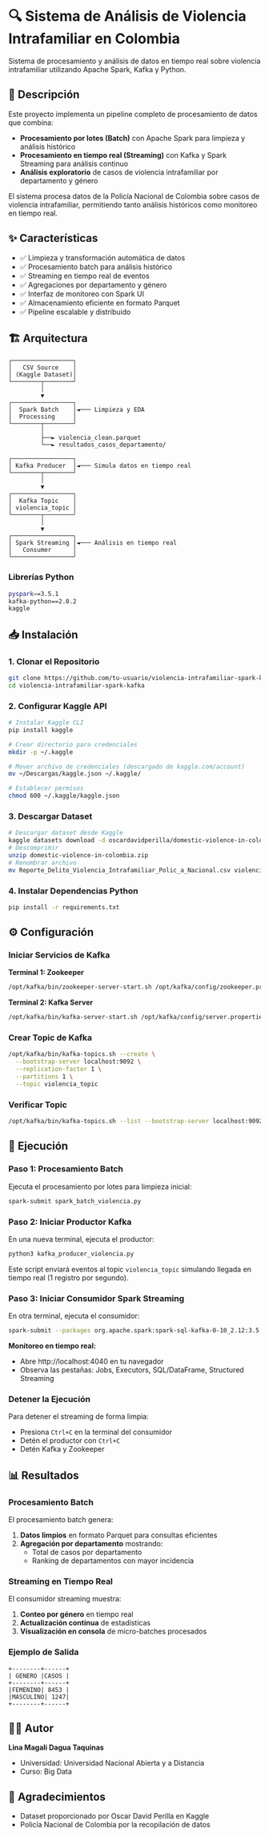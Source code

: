 # 🔍 Sistema de Análisis de Violencia Intrafamiliar en Colombia

Sistema de procesamiento y análisis de datos en tiempo real sobre violencia intrafamiliar utilizando Apache Spark, Kafka y Python.

## 📖 Descripción

Este proyecto implementa un pipeline completo de procesamiento de datos que combina:

- **Procesamiento por lotes (Batch)** con Apache Spark para limpieza y análisis histórico
- **Procesamiento en tiempo real (Streaming)** con Kafka y Spark Streaming para análisis continuo
- **Análisis exploratorio** de casos de violencia intrafamiliar por departamento y género

El sistema procesa datos de la Policía Nacional de Colombia sobre casos de violencia intrafamiliar, permitiendo tanto análisis históricos como monitoreo en tiempo real.

## ✨ Características

- ✅ Limpieza y transformación automática de datos
- ✅ Procesamiento batch para análisis histórico
- ✅ Streaming en tiempo real de eventos
- ✅ Agregaciones por departamento y género
- ✅ Interfaz de monitoreo con Spark UI
- ✅ Almacenamiento eficiente en formato Parquet
- ✅ Pipeline escalable y distribuido

## 🏗️ Arquitectura

```
┌─────────────────┐
│   CSV Source    │
│ (Kaggle Dataset)│
└────────┬────────┘
         │
         ▼
┌─────────────────┐
│  Spark Batch    │◄─── Limpieza y EDA
│  Processing     │
└────────┬────────┘
         │
         ├──► violencia_clean.parquet
         └──► resultados_casos_departamento/
         
┌─────────────────┐
│ Kafka Producer  │◄─── Simula datos en tiempo real
└────────┬────────┘
         │
         ▼
┌─────────────────┐
│  Kafka Topic    │
│ violencia_topic │
└────────┬────────┘
         │
         ▼
┌─────────────────┐
│ Spark Streaming │◄─── Análisis en tiempo real
│   Consumer      │
└─────────────────┘
```


### Librerías Python

```bash
pyspark==3.5.1
kafka-python==2.0.2
kaggle
```

## 📥 Instalación

### 1. Clonar el Repositorio

```bash
git clone https://github.com/tu-usuario/violencia-intrafamiliar-spark-kafka.git
cd violencia-intrafamiliar-spark-kafka
```

### 2. Configurar Kaggle API

```bash
# Instalar Kaggle CLI
pip install kaggle

# Crear directorio para credenciales
mkdir -p ~/.kaggle

# Mover archivo de credenciales (descargado de kaggle.com/account)
mv ~/Descargas/kaggle.json ~/.kaggle/

# Establecer permisos
chmod 600 ~/.kaggle/kaggle.json
```

### 3. Descargar Dataset

```bash
# Descargar dataset desde Kaggle
kaggle datasets download -d oscardavidperilla/domestic-violence-in-colombia
# Descomprimir
unzip domestic-violence-in-colombia.zip
# Renombrar archivo
mv Reporte_Delito_Violencia_Intrafamiliar_Polic_a_Nacional.csv violencia_intrafamiliar.csv
```
### 4. Instalar Dependencias Python
```bash
pip install -r requirements.txt
```

## ⚙️ Configuración

### Iniciar Servicios de Kafka

**Terminal 1: Zookeeper**
```bash
/opt/kafka/bin/zookeeper-server-start.sh /opt/kafka/config/zookeeper.properties
```

**Terminal 2: Kafka Server**
```bash
/opt/kafka/bin/kafka-server-start.sh /opt/kafka/config/server.properties
```

### Crear Topic de Kafka

```bash
/opt/kafka/bin/kafka-topics.sh --create \
  --bootstrap-server localhost:9092 \
  --replication-factor 1 \
  --partitions 1 \
  --topic violencia_topic
```

### Verificar Topic

```bash
/opt/kafka/bin/kafka-topics.sh --list --bootstrap-server localhost:9092
```

## 🚀 Ejecución

### Paso 1: Procesamiento Batch

Ejecuta el procesamiento por lotes para limpieza inicial:

```bash
spark-submit spark_batch_violencia.py
```

### Paso 2: Iniciar Productor Kafka

En una nueva terminal, ejecuta el productor:

```bash
python3 kafka_producer_violencia.py
```

Este script enviará eventos al topic `violencia_topic` simulando llegada en tiempo real (1 registro por segundo).

### Paso 3: Iniciar Consumidor Spark Streaming

En otra terminal, ejecuta el consumidor:

```bash
spark-submit --packages org.apache.spark:spark-sql-kafka-0-10_2.12:3.5.3 spark_streaming_violencia.py
```

**Monitoreo en tiempo real:**
- Abre http://localhost:4040 en tu navegador
- Observa las pestañas: Jobs, Executors, SQL/DataFrame, Structured Streaming

### Detener la Ejecución

Para detener el streaming de forma limpia:
- Presiona `Ctrl+C` en la terminal del consumidor
- Detén el productor con `Ctrl+C`
- Detén Kafka y Zookeeper

## 📊 Resultados

### Procesamiento Batch

El procesamiento batch genera:

1. **Datos limpios** en formato Parquet para consultas eficientes
2. **Agregación por departamento** mostrando:
   - Total de casos por departamento
   - Ranking de departamentos con mayor incidencia

### Streaming en Tiempo Real

El consumidor streaming muestra:

1. **Conteo por género** en tiempo real
2. **Actualización continua** de estadísticas
3. **Visualización en consola** de micro-batches procesados

### Ejemplo de Salida

```
+--------+------+
| GENERO |CASOS |
+--------+------+
|FEMENINO| 8453 |
|MASCULINO| 1247|
+--------+------+
```

## 👨‍💻 Autor

**Lina Magali Dagua Taquinas**
- Universidad: Universidad Nacional Abierta y a Distancia
- Curso: Big Data


## 🙏 Agradecimientos

- Dataset proporcionado por Oscar David Perilla en Kaggle
- Policía Nacional de Colombia por la recopilación de datos